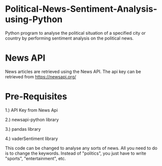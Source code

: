 # Political-News-Sentiment-Analysis-using-Python
Python program to analyse the political situation of a specified city or country by performing sentiment analysis on the political news.

# News API
News articles are retrieved using the News API. The api key can be retrieved from https://newsapi.org/

# Pre-Requisites
1.) API Key from News Api

2.) newsapi-python library

3.) pandas library

4.) vaderSentiment library

This code can be changed to analyse any sorts of news. All you need to do is to change the keywords. Instead of "politics", you just have to write "sports", "entertainment", etc.

